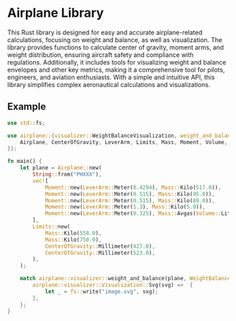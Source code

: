 # Airplane Library

This Rust library is designed for easy and accurate airplane-related calculations, focusing on weight and balance, as well as visualization. The library provides functions to calculate center of gravity, moment arms, and weight distribution, ensuring aircraft safety and compliance with regulations. Additionally, it includes tools for visualizing weight and balance envelopes and other key metrics, making it a comprehensive tool for pilots, engineers, and aviation enthusiasts. With a simple and intuitive API, this library simplifies complex aeronautical calculations and visualizations.

## Example
```rust
use std::fs;

use airplane::{visualizer::WeightBalanceVisualization, weight_and_balance::{
    Airplane, CenterOfGravity, LeverArm, Limits, Mass, Moment, Volume,
}};

fn main() {
    let plane = Airplane::new(
        String::from("PHXXX"),
        vec![
            Moment::new(LeverArm::Meter(0.4294), Mass::Kilo(517.0)),
            Moment::new(LeverArm::Meter(0.515), Mass::Kilo(95.0)),
            Moment::new(LeverArm::Meter(0.515), Mass::Kilo(89.0)),
            Moment::new(LeverArm::Meter(1.3), Mass::Kilo(5.0)),
            Moment::new(LeverArm::Meter(0.325), Mass::Avgas(Volume::Liter(55.0))),
        ],
        Limits::new(
            Mass::Kilo(558.0),
            Mass::Kilo(750.0),
            CenterOfGravity::Millimeter(427.0),
            CenterOfGravity::Millimeter(523.0),
        ),
    );

    match airplane::visualizer::weight_and_balance(plane, WeightBalanceVisualization::new((1000,1000),(230.0..420.0, 550.0..760.0))) {
        airplane::visualizer::Visualization::Svg(svg) =>  {
            let _ = fs::write("image.svg", svg);
        },
    };
}
```
